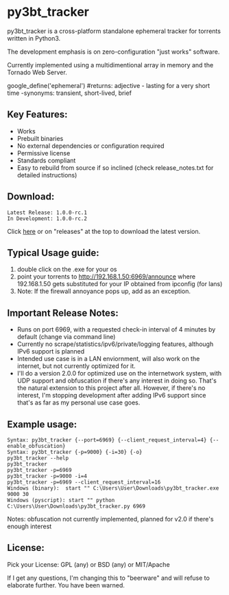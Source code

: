 # py3bt_tracker

py3bt_tracker is a cross-platform standalone ephemeral tracker for torrents written in Python3.

The development emphasis is on zero-configuration "just works" software.

Currently implemented using a multidimentional array in memory and the Tornado Web Server.

google_define('ephemeral') #returns: adjective - lasting for a very short time -synonyms: transient, short-lived, brief

## Key Features:

- Works
- Prebuilt binaries
- No external dependencies or configuration required
- Permissive license
- Standards compliant
- Easy to rebuild from source if so inclined (check release_notes.txt for detailed instructions)

## Download:

```
Latest Release: 1.0.0-rc.1
In Development: 1.0.0-rc.2
```
Click [here](https://github.com/gdiaz384/py3bt_tracker/releases) or on "releases" at the top to download the latest version.

## Typical Usage guide:

1. double click on the .exe for your os
2. point your torrents to http://192.168.1.50:6969/announce where 192.168.1.50 gets substituted for your IP obtained from ipconfig (for lans)
3. Note: If the firewall annoyance pops up, add as an exception.

## Important Release Notes:

- Runs on port 6969, with a requested check-in interval of 4 minutes by default (change via command line)
- Currently no scrape/statistics/ipv6/private/logging features, although IPv6 support is planned
- Intended use case is in a LAN enviornment, will also work on the internet, but not currently optimized for it.
- I'll do a version 2.0.0 for optimized use on the internetwork system, with UDP support and obfuscation if there's any interest in doing so. That's the natural extension to this project after all. However, if there's no interest, I'm stopping development after adding IPv6 support since that's as far as my personal use case goes.

## Example usage:
```
Syntax: py3bt_tracker {--port=6969} {--client_request_interval=4} {--enable_obfuscation}
Syntax: py3bt_tracker {-p=9000} {-i=30} {-o}
py3bt_tracker --help
py3bt_tracker
py3bt_tracker -p=6969
py3bt_tracker -p=9000 -i=4
py3bt_tracker -p=6969 --client_request_interval=16
Windows (binary):  start "" C:\Users\User\Downloads\py3bt_tracker.exe 9000 30
Windows (pyscript): start "" python C:\Users\User\Downloads\py3bt_tracker.py 6969
```

Notes: obfuscation not currently implemented, planned for v2.0 if there's enough interest

## License:
Pick your License: GPL (any) or BSD (any) or MIT/Apache

If I get any questions, I'm changing this to "beerware" and will refuse to elaborate further. You have been warned.
